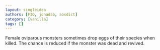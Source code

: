 ```yaml
---
layout: singleidea
authors: [FIQ, jonadab, aosdict]
category: [vanilla]
tags: []
---
```

Female oviparous monsters sometimes drop eggs of their species when killed. The chance is reduced if the monster was dead and revived.
